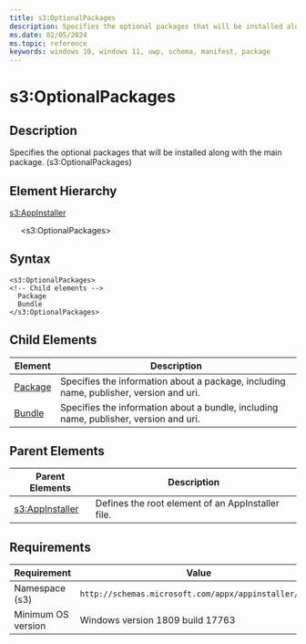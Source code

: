```yaml
---
title: s3:OptionalPackages
description: Specifies the optional packages that will be installed along with the main package. (s3:OptionalPackages)
ms.date: 02/05/2024
ms.topic: reference
keywords: windows 10, windows 11, uwp, schema, manifest, package 
---
```


# s3:OptionalPackages

## Description

Specifies the optional packages that will be installed along with the main package. (s3:OptionalPackages)


## Element Hierarchy

[s3:AppInstaller](element-s3-appinstaller.md)

&nbsp;&nbsp;&nbsp;&nbsp; &lt;s3:OptionalPackages&gt;

## Syntax

```syntax
<s3:OptionalPackages>
<!-- Child elements -->
  Package
  Bundle
</s3:OptionalPackages>
```

## Child Elements

| Element | Description |
| -----------| -------------|
| [Package](element-s3-package.md) | Specifies the information about a package, including name, publisher, version and uri. |
| [Bundle](element-s3-bundle.md) | Specifies the information about a bundle, including name, publisher, version and uri.  |

## Parent Elements

| Parent Elements | Description |
|-----------------|-------------|
| [s3:AppInstaller](element-s3-optionalpackages.md) | Defines the root element of an AppInstaller file. |

## Requirements

| Requirement | Value |
| ---------------| -------------------------------------------------------------|
| Namespace (s3) | `http://schemas.microsoft.com/appx/appinstaller/2018` |
| Minimum OS version | Windows version 1809 build 17763 |
